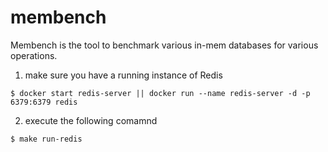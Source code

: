 membench
===

Membench is the tool to benchmark various in-mem databases for various operations.

1. make sure you have a running instance of Redis

```
$ docker start redis-server || docker run --name redis-server -d -p 6379:6379 redis
```

2. execute the following comamnd

```
$ make run-redis
```
